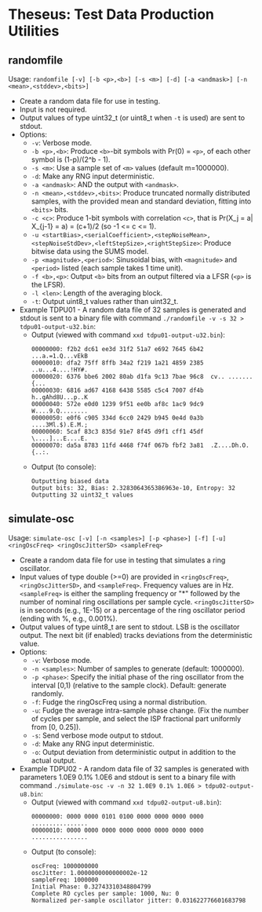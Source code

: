 # Theseus: Test Data Production Utilities

## randomfile
Usage:
	`randomfile [-v] [-b <p>,<b>] [-s <m>] [-d] [-a <andmask>] [-n <mean>,<stddev>,<bits>]`
* Create a random data file for use in testing.
* Input is not required.
* Output values of type uint32_t (or uint8_t when `-t` is used) are sent to stdout.
* Options:
    * `-v`: Verbose mode.
	* `-b <p>,<b>`: Produce `<b>`-bit symbols with Pr(0) = `<p>`, of each other symbol is (1-p)/(2^b - 1).
	* `-s <m>`: Use a sample set of `<m>` values (default m=1000000).
	* `-d`: Make any RNG input deterministic.
	* `-a <andmask>`: AND the output with `<andmask>`.
	* `-n <mean>,<stddev>,<bits>`: Produce truncated normally distributed samples, with the provided mean and standard deviation, fitting into `<bits>` bits.
	* `-c <c>`: Produce 1-bit symbols with correlation `<c>`, that is Pr(X_j = a| X_{j-1} = a) = (c+1)/2 (so -1 <= c <= 1).
	* `-u <startBias>,<serialCoefficient>,<stepNoiseMean>,<stepNoiseStdDev>,<leftStepSize>,<rightStepSize>`: Produce bitwise data using the SUMS model.
	* `-p <magnitude>,<period>`: Sinusoidal bias, with `<magnitude>` and `<period>` listed (each sample takes 1 time unit).
	* `-f <b>,<p>`: Output `<b>` bits from an output filtered via a LFSR (`<p>` is the LFSR).
	* `-l <len>`: Length of the averaging block.
	* `-t`: Output uint8_t values rather than uint32_t.
* Example TDPU01 - A random data file of 32 samples is generated and stdout is sent to a binary file with command `./randomfile -v -s 32 > tdpu01-output-u32.bin`: 
    * Output (viewed with command `xxd tdpu01-output-u32.bin`):
	  ```
	  00000000: f2b2 dc61 ee3d 31f2 51a7 e692 7645 6b42  ...a.=1.Q...vEkB
	  00000010: dfa2 75ff 8ffb 34a2 f219 1a21 4859 2385  ..u...4....!HY#.
	  00000020: 6376 bbe6 2002 80ab d1fa 9c13 7bae 96c8  cv.. .......{...
	  00000030: 6816 ad67 4168 6438 5585 c5c4 7007 df4b  h..gAhd8U...p..K
	  00000040: 572e e0d0 1239 9f51 ee0b af8c 1ac9 9dc9  W....9.Q........
	  00000050: e0f6 c905 334d 6cc0 2429 b945 0e4d 0a3b  ....3Ml.$).E.M.;
	  00000060: 5caf 83c3 835d 91e7 8f45 d9f1 cff1 45df  \....]...E....E.
	  00000070: da5a 8783 11fd 4468 f74f 067b fbf2 3a81  .Z....Dh.O.{..:.
	  ```
    * Output (to console):
	  ```
	  Outputting biased data
	  Output bits: 32, Bias: 2.3283064365386963e-10, Entropy: 32
	  Outputting 32 uint32_t values
	  ```

## simulate-osc
Usage:
	`simulate-osc [-v] [-n <samples>] [-p <phase>] [-f] [-u] <ringOscFreq> <ringOscJitterSD> <sampleFreq>`
* Create a random data file for use in testing that simulates a ring oscillator.
* Input values of type double (>=0) are provided in `<ringOscFreq>`, `<ringOscJitterSD>`, and `<sampleFreq>`.  Frequency values are in Hz. `<sampleFreq>` is either the sampling frequency or "*" followed by the number of nominal ring oscillations per sample cycle. `<ringOscJitterSD>` is in seconds (e.g., 1E-15) or a percentage of the ring oscillator period (ending with %, e.g., 0.001%).
* Output values of type uint8_t are sent to stdout. LSB is the oscillator output. The next bit (if enabled) tracks deviations from the deterministic value.
* Options:
    * `-v`: Verbose mode.
	* `-n <samples>`: Number of samples to generate (default: 1000000).
	* `-p <phase>`: Specify the initial phase of the ring oscillator from the interval [0,1) (relative to the sample clock). Default: generate randomly.
	* `-f`: Fudge the ringOscFreq using a normal distribution.
	* `-u`:  Fudge the average intra-sample phase change. (Fix the number of cycles per sample, and select the ISP fractional part uniformly from [0, 0.25]).
    * `-s`: Send verbose mode output to stdout.
    * `-d`: Make any RNG input deterministic.
    * `-o`: Output deviation from deterministic output in addition to the actual output.
* Example TDPU02 - A random data file of 32 samples is generated with parameters 1.0E9 0.1% 1.0E6 and stdout is sent to a binary file with command `./simulate-osc -v -n 32 1.0E9 0.1% 1.0E6 > tdpu02-output-u8.bin`: 
    * Output (viewed with command `xxd tdpu02-output-u8.bin`):
	  ```
      00000000: 0000 0000 0101 0100 0000 0000 0000 0000  ................
      00000010: 0000 0000 0000 0000 0000 0000 0000 0000  ................
	  ```
    * Output (to console):
	  ```
      oscFreq: 1000000000
      oscJitter: 1.0000000000000002e-12
      sampleFreq: 1000000
      Initial Phase: 0.32743310348804799
      Complete RO cycles per sample: 1000, Nu: 0
      Normalized per-sample oscillator jitter: 0.031622776601683798
	  ```